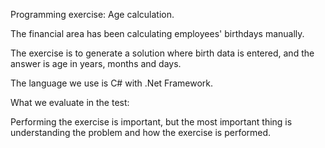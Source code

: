 Programming exercise: Age calculation.

The financial area has been calculating employees' birthdays manually.

The exercise is to generate a solution where birth data is entered, and the answer is age in years, months and days.

The language we use is C# with .Net Framework.

What we evaluate in the test:

Performing the exercise is important, but the most important thing is understanding the problem and how the exercise is performed.
